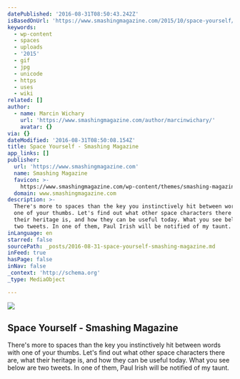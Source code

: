 ```yaml
---
datePublished: '2016-08-31T08:50:43.242Z'
isBasedOnUrl: 'https://www.smashingmagazine.com/2015/10/space-yourself/'
keywords:
  - wp-content
  - spaces
  - uploads
  - '2015'
  - gif
  - jpg
  - unicode
  - https
  - uses
  - wiki
related: []
author:
  - name: Marcin Wichary
    url: 'https://www.smashingmagazine.com/author/marcinwichary/'
    avatar: {}
via: {}
dateModified: '2016-08-31T08:50:08.154Z'
title: Space Yourself - Smashing Magazine
app_links: []
publisher:
  url: 'https://www.smashingmagazine.com'
  name: Smashing Magazine
  favicon: >-
    https://www.smashingmagazine.com/wp-content/themes/smashing-magazine/assets/images/favicon.png
  domain: www.smashingmagazine.com
description: >-
  There's more to spaces than the key you instinctively hit between words with
  one of your thumbs. Let's find out what other space characters there are, what
  their heritage is, and how they can be useful today. What you see below are
  two tweets. In one of them, Paul Irish will be notified of my taunt.
inLanguage: en
starred: false
sourcePath: _posts/2016-08-31-space-yourself-smashing-magazine.md
inFeed: true
hasPage: false
inNav: false
_context: 'http://schema.org'
_type: MediaObject

---
```

<article style=""><img src="https://www.smashingmagazine.com/wp-content/uploads/2015/09/02-physical-color-opt-small.jpg" /><h1>Space Yourself - Smashing Magazine</h1><p>There's more to spaces than the key you instinctively hit between words with one of your thumbs. Let's find out what other space characters there are, what their heritage is, and how they can be useful today. What you see below are two tweets. In one of them, Paul Irish will be notified of my taunt.</p></article>